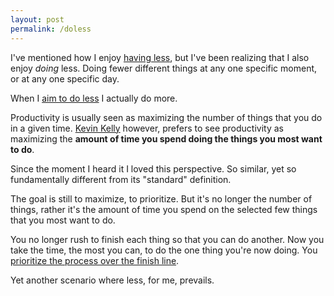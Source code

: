 ```yaml
---
layout: post
permalink: /doless
---
```

I've mentioned how I enjoy [having less](https://manuellamas.com/less), but I've been realizing that I also enjoy *doing* less.
Doing fewer different things at any one specific moment, or at any one specific day.

When I [aim to do less](https://manuellamas.com/oplan) I actually do more.

Productivity is usually seen as maximizing the number of things that you do in a given time.
[Kevin Kelly](https://tim.blog/2023/04/28/kevin-kelly-excellent-advice-for-living-transcript/) however, prefers to see productivity as maximizing the **amount of time you spend doing the things you most want to do**.

Since the moment I heard it I loved this perspective.
So similar, yet so fundamentally different from its "standard" definition.

The goal is still to maximize, to prioritize.
But it's no longer the number of things, rather it's the amount of time you spend on the selected few things that you most want to do.

You no longer rush to finish each thing so that you can do another.
Now you take the time, the most you can, to do the one thing you're now doing.
You [prioritize the process over the finish line](https://manuellamas.com/journey).

Yet another scenario where less, for me, prevails.